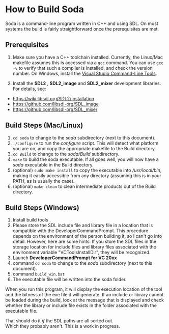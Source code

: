 # How to Build Soda

Soda is a command-line program written in C++ and using SDL.  On most systems the build is fairly straightforward once the prerequisites are met.

## Prerequisites

1. Make sure you have a C++ toolchain installed.  Currently, the Linux/Mac makefile assumes this is accessed via a `gcc` command.  You can use `gcc -v` to verify that such a compiler is installed, and check the version number.  On Windows, install the [Visual Studio Command-Line Tools](https://docs.microsoft.com/en-us/cpp/build/walkthrough-compiling-a-native-cpp-program-on-the-command-line?view=vs-2019).

2. Install the **SDL2** , **SDL2_image** and **SDL2_mixer** development libraries.  For details, see:
- https://wiki.libsdl.org/SDL2/Installation
- https://github.com/libsdl-org/SDL_image
- https://github.com/libsdl-org/SDL_mixer

## Build Steps (Mac/Linux)

1. `cd soda` to change to the _soda_ subdirectory (next to this document).
2. `./configure` to run the _configure_ script.  This will detect what platform you are on, and copy the appropriate makefile to the Build directory.
3. `cd Build` to change to the _soda/Build_ subdirectory.
4. `make` to build the soda executable.  If all goes well, you will now have a _soda_ executable in the Build directory.
5. (optional) `sudo make install` to copy the executable into _/usr/local/bin_, making it easily accessible from any directory (assuming this is in your PATH, as is usually the case).
6. (optional) `make clean` to clean intermediate products out of the Build directory.

## Build Steps (Windows)

1. Install build tools .
2. Please store the SDL include file and library file in a location that is compatible with the DeveloperCommandPrompt.
This procedure depends on the environment of the person building it, so I can't go into detail.
However, here are some hints:
If you store the SDL files in the storage location for include files and library files associated with the environment variable "VCToolsInstallDir", they will be recognized.
3. Launch **DeveloperCommandPrompt for VC 20xx**
4. command `cd soda` to change to the _soda_ subdirectory (next to this document).
5. command `build_win.bat`
6. The executable file will be written into the soda folder.

When you run this program, it will display the execution location of the tool 
and the bitness of the exe file it will generate.
If an include or library cannot be loaded during the build, 
look at the message that is displayed and check whether the library 
or include file exists in the folder associated with the executable file.

That should do it _if_ the SDL paths are all sorted out.  
Which they probably aren't.  This is a work in progress.
